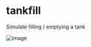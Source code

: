 # tankfill
Simulate filling / emptying a tank

![image](https://user-images.githubusercontent.com/2046227/163035115-ea907e17-88b4-45d4-8f5a-febde82fa20f.png)
